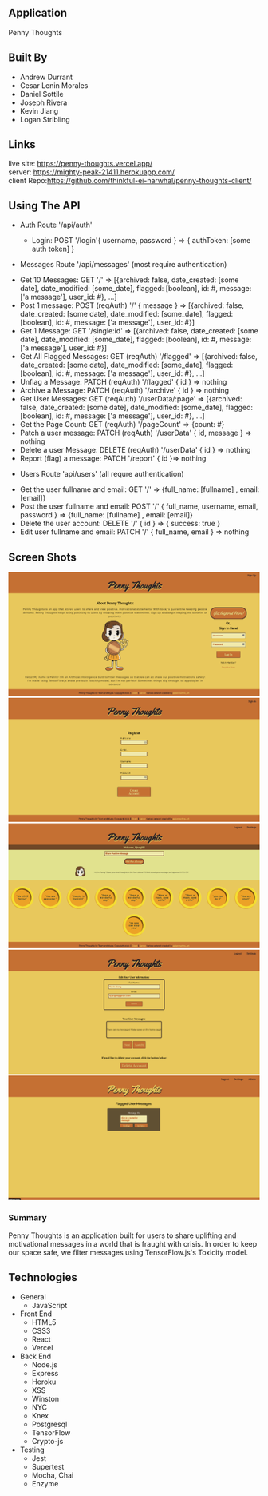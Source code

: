 ## Application
Penny Thoughts

## Built By
- Andrew Durrant
- Cesar Lenin Morales
- Daniel Sottile
- Joseph Rivera
- Kevin Jiang
- Logan Stribling

## Links
live site: https://penny-thoughts.vercel.app/<br />
server: https://mighty-peak-21411.herokuapp.com/<br />
client Repo:https://github.com/thinkful-ei-narwhal/penny-thoughts-client/

## Using The API

  - Auth Route '/api/auth'
    + Login: POST '/login'{ username, password } => { authToken: [some auth token] }

 - Messages Route '/api/messages' (most require authentication)
  + Get 10 Messages: GET '/' => [{archived: false, date_created: [some date], date_modified: [some_date], flagged: [boolean], id: #, message: ['a message'], user_id: #}, ...]
  + Post 1 message: POST (reqAuth) '/' { message } => [{archived: false, date_created: [some date], date_modified: [some_date], flagged: [boolean], id: #, message: ['a message'], user_id: #}]
  + Get 1 Message: GET '/single:id' => [{archived: false, date_created: [some date], date_modified: [some_date], flagged: [boolean], id: #, message: ['a message'], user_id: #}]
  + Get All Flagged Messages: GET (reqAuth) '/flagged' => [{archived: false, date_created: [some date], date_modified: [some_date], flagged: [boolean], id: #, message: ['a message'], user_id: #}, ...]
  + Unflag a Message: PATCH (reqAuth) '/flagged' { id } => nothing
  + Archive a Message: PATCH (reqAuth) '/archive' { id } => nothing
  + Get User Messages: GET (reqAuth) '/userData/:page' => [{archived: false, date_created: [some date], date_modified: [some_date], flagged: [boolean], id: #, message: ['a message'], user_id: #}, ...]
  + Get the Page Count: GET (reqAuth) '/pageCount' => {count: #}
  + Patch a user message: PATCH (reqAuth) '/userData' { id, message } => nothing
  + Delete a user Message: DELETE (reqAuth) '/userData' { id } => nothing
  + Report (flag) a message: PATCH '/report' { id }=> nothing
  
  
 - Users Route 'api/users' (all requre authentication)
  + Get the user fullname and email: GET '/' => {full_name: [fullname] , email: [email]}
  + Post the user fullname and email: POST '/' { full_name, username, email, password } => {full_name: [fullname] , email: [email]}
  + Delete the user account: DELETE '/' { id } => { success: true }
  + Edit user fullname and email: PATCH '/' { full_name, email } => nothing


## Screen Shots
![Landing/LogIn](images/LandingLoginPage.png)<br />
![Registration](images/RegistrationPage.png)<br />
![Dashboard](images/Dashboard.png)<br />
![Settings](images/SettingsPage.png)<br />
![Admin](images/AdminPage.png)<br />

### Summary
Penny Thoughts is an application built for users to share uplifting and motivational messages in a world that is fraught with crisis.  In order to keep our space safe, we filter messages using TensorFlow.js's Toxicity model.

## Technologies
- General
  * JavaScript
- Front End
  * HTML5
  * CSS3
  * React
  * Vercel
- Back End
  * Node.js
  * Express
  * Heroku
  * XSS
  * Winston
  * NYC
  * Knex
  * Postgresql
  * TensorFlow
  * Crypto-js
- Testing
  * Jest
  * Supertest
  * Mocha, Chai
  * Enzyme
